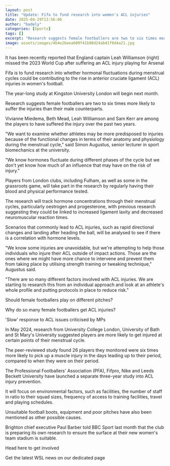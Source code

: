 ```yaml
---
layout: post
title: "Update: Fifa to fund research into women's ACL injuries"
date: 2025-04-29T13:56:06
author: "badely"
categories: [Sports]
tags: []
excerpt: "Research suggests female footballers are two to six times more likely to suffer the injuries than male players."
image: assets/images/4b4e2beea609f41b98d24abd1f0d4a21.jpg
---
```


It has been recently reported that England captain Leah Williamson (right) missed the 2023 World Cup after suffering an ACL injury playing for Arsenal

Fifa is to fund research into whether hormonal fluctuations during menstrual cycles could be contributing to the rise in anterior cruciate ligament (ACL) injuries in women's football.

The year-long study at Kingston University London will begin next month.

Research suggests female footballers are two to six times more likely to suffer the injuries than their male counterparts.

Vivianne Miedema, Beth Mead, Leah Williamson and Sam Kerr are among the players to have suffered the injury over the past two years.

"We want to examine whether athletes may be more predisposed to injuries because of the functional changes in terms of their anatomy and physiology during the menstrual cycle," said Simon Augustus, senior lecturer in sport biomechanics at the university.

"We know hormones fluctuate during different phases of the cycle but we don't yet know how much of an influence that may have on the risk of injury."

Players from London clubs, including Fulham, as well as some in the grassroots game, will take part in the research by regularly having their blood and physical performance tested.

The research will track hormone concentrations through their menstrual cycles, particularly oestrogen and progesterone, with previous research suggesting they could be linked to increased ligament laxity and decreased neuromuscular reaction times.

Scenarios that commonly lead to ACL injuries, such as rapid directional changes and landing after heading the ball, will be analysed to see if there is a correlation with hormone levels.

"We know some injuries are unavoidable, but we're attempting to help those individuals who injure their ACL outside of impact actions. Those are the ones where we might have more chance to intervene and prevent them from taking place by utilising strength training or tweaking technique," Augustus said.

"There are so many different factors involved with ACL injuries. We are starting to research this from an individual approach and look at an athlete's whole profile and putting protocols in place to reduce risk."

Should female footballers play on different pitches?

Why do so many female footballers get ACL injuries?

'Slow' response to ACL issues criticised by MPs

In May 2024, research from University College London, University of Bath and St Mary's University suggested players are more likely to get injured at certain points of their menstrual cycle.

The peer-reviewed study found 26 players they monitored were six times more likely to pick up a muscle injury in the days leading up to their period, compared to when they were on their period.

The Professional Footballers' Association (PFA), Fifpro, Nike and Leeds Beckett University have launched a separate three-year study into ACL injury prevention.

It will focus on environmental factors, such as facilities, the number of staff in ratio to their squad sizes, frequency of access to training facilities, travel and playing schedules.

Unsuitable football boots, equipment and poor pitches have also been mentioned as other possible causes.

Brighton chief executive Paul Barber told BBC Sport last month that the club is preparing its own research to ensure the surface at their new women's team stadium is suitable.

Head here to get involved

Get the latest WSL news on our dedicated page

